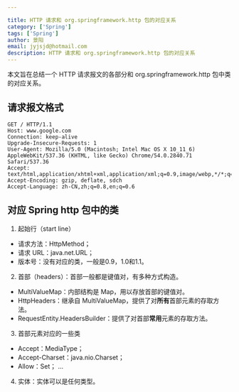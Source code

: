 ```yaml
---

title: HTTP 请求和 org.springframework.http 包的对应关系
category: ['Spring']
tags: ['Spring']
author: 景阳
email: jyjsjd@hotmail.com
description: HTTP 请求和 org.springframework.http 包的对应关系
---
```


本文旨在总结一个 HTTP 请求报文的各部分和 org.springframework.http 包中类的对应关系。

## 请求报文格式

```
GET / HTTP/1.1
Host: www.google.com
Connection: keep-alive
Upgrade-Insecure-Requests: 1
User-Agent: Mozilla/5.0 (Macintosh; Intel Mac OS X 10_11_6) AppleWebKit/537.36 (KHTML, like Gecko) Chrome/54.0.2840.71 Safari/537.36
Accept: text/html,application/xhtml+xml,application/xml;q=0.9,image/webp,*/*;q=0.8
Accept-Encoding: gzip, deflate, sdch
Accept-Language: zh-CN,zh;q=0.8,en;q=0.6
```

## 对应 Spring http 包中的类
1. 起始行（start line）
* 请求方法：HttpMethod；
* 请求 URL：java.net.URL；
* 版本号：没有对应的类，一般是0.9，1.0和1.1。

2. 首部（headers）：首部一般都是键值对，有多种方式构造。
* MultiValueMap：内部结构是 Map，用以存放首部的键值对。
* HttpHeaders：继承自 MultiValueMap，提供了对**所有**首部元素的存取方法。
* RequestEntity.HeadersBuilder：提供了对首部**常用**元素的存取方法。

3. 首部元素对应的一些类
* Accept：MediaType；
* Accept-Charset：java.nio.Charset；
* Allow：Set<HttpMethod>；
...

4. 实体：实体可以是任何类型。
